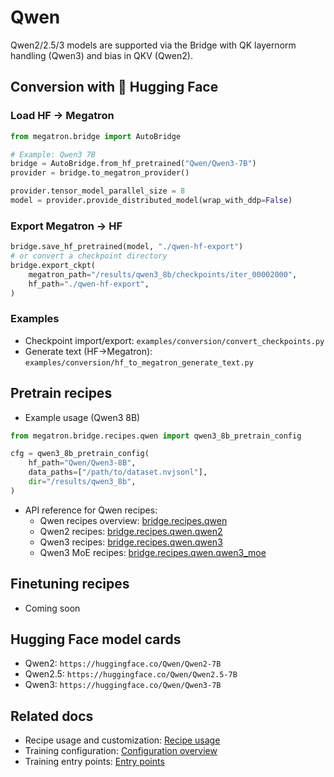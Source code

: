 # Qwen

Qwen2/2.5/3 models are supported via the Bridge with QK layernorm handling (Qwen3) and bias in QKV (Qwen2).

## Conversion with 🤗 Hugging Face

### Load HF → Megatron
```python
from megatron.bridge import AutoBridge

# Example: Qwen3 7B
bridge = AutoBridge.from_hf_pretrained("Qwen/Qwen3-7B")
provider = bridge.to_megatron_provider()

provider.tensor_model_parallel_size = 8
model = provider.provide_distributed_model(wrap_with_ddp=False)
```

### Export Megatron → HF
```python
bridge.save_hf_pretrained(model, "./qwen-hf-export")
# or convert a checkpoint directory
bridge.export_ckpt(
    megatron_path="/results/qwen3_8b/checkpoints/iter_00002000",
    hf_path="./qwen-hf-export",
)
```

### Examples
- Checkpoint import/export: `examples/conversion/convert_checkpoints.py`
- Generate text (HF→Megatron): `examples/conversion/hf_to_megatron_generate_text.py`

## Pretrain recipes
- Example usage (Qwen3 8B)
```python
from megatron.bridge.recipes.qwen import qwen3_8b_pretrain_config

cfg = qwen3_8b_pretrain_config(
    hf_path="Qwen/Qwen3-8B",
    data_paths=["/path/to/dataset.nvjsonl"],
    dir="/results/qwen3_8b",
)
```

- API reference for Qwen recipes:
  - Qwen recipes overview: [bridge.recipes.qwen](../../apidocs/bridge/bridge.recipes.qwen.md)
  - Qwen2 recipes: [bridge.recipes.qwen.qwen2](../../apidocs/bridge/bridge.recipes.qwen.qwen2.md)
  - Qwen3 recipes: [bridge.recipes.qwen.qwen3](../../apidocs/bridge/bridge.recipes.qwen.qwen3.md)
  - Qwen3 MoE recipes: [bridge.recipes.qwen.qwen3_moe](../../apidocs/bridge/bridge.recipes.qwen.qwen3_moe.md)

## Finetuning recipes
- Coming soon

## Hugging Face model cards
- Qwen2: `https://huggingface.co/Qwen/Qwen2-7B`
- Qwen2.5: `https://huggingface.co/Qwen/Qwen2.5-7B`
- Qwen3: `https://huggingface.co/Qwen/Qwen3-7B`

## Related docs
- Recipe usage and customization: [Recipe usage](../../recipe-usage.md)
- Training configuration: [Configuration overview](../../training/config-container-overview.md)
- Training entry points: [Entry points](../../training/entry-points.md)

